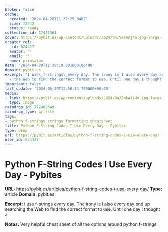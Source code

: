```yaml
---
broken: false
cache:
  created: '2024-04-20T11:32:29.040Z'
  size: 72842
  status: ready
collection_id: 17452361
cover: https://pybit.es/wp-content/uploads/2024/04/SmkAAj4o.jpg-large-1024x154.jpeg
creator_ref:
  _id: 624427
  avatar: ''
  email: ''
  name: pitosalas
date: '2024-04-20T11:29:19.901000+00:00'
domain: pybit.es
excerpt: "I use\_f-strings\_every day. The irony is I also every day end up searching\
  \ the Web to find the correct format to use. Until one day I thought a"
important: false
last_update: '2024-05-20T12:50:14.799000+00:00'
media:
- link: https://pybit.es/wp-content/uploads/2024/04/SmkAAj4o.jpg-large-1024x154.jpeg
  type: image
raindrop_id: 772469649
raindrop_type: article
tags:
- python f-strings strings formatting cheatsheet
title: Python F-String Codes I Use Every Day - Pybites
type: drop
url: https://pybit.es/articles/python-f-string-codes-i-use-every-day/
user_id: 624427
---
```


# Python F-String Codes I Use Every Day - Pybites

**URL:** https://pybit.es/articles/python-f-string-codes-i-use-every-day/
**Type:** article
**Domain:** pybit.es

**Excerpt:** I use f-strings every day. The irony is I also every day end up searching the Web to find the correct format to use. Until one day I thought a

**Notes:**
Very helpful cheat sheet of all the options around python f-strings
